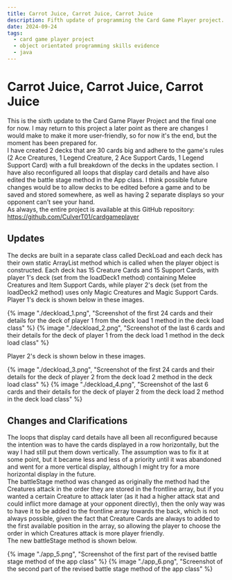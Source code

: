 ```yaml
---
title: Carrot Juice, Carrot Juice, Carrot Juice
description: Fifth update of programming the Card Game Player project.
date: 2024-09-24
tags:
  - card game player project
  - object orientated programming skills evidence
  - java
---
```


<div class="container fluid">
  <h1 class="col align-self-center">Carrot Juice, Carrot Juice, Carrot Juice</h1>
  <div class="row justify-content-center">
    <p class="col-8">
    This is the sixth update to the Card Game Player Project and the final one for now. I may return to this project a later point as there are changes I would make to make it more user-friendly, so for now it's the end, but the moment has been prepared for.<br />
    I have created 2 decks that are 30 cards big and adhere to the game's rules (2 Ace Creatures, 1 Legend Creature, 2 Ace Support Cards, 1 Legend Support Card) with a full breakdown of the decks in the updates section. I have also reconfigured all loops that display card details and have also edited the battle stage method in the App class. I think possible future changes would be to allow decks to be edited before a game and to be saved and stored somewhere, as well as having 2 separate displays so your opponent can't see your hand.<br />
    As always, the entire project is available at this GitHub repository: <a href="https://github.com/CulverT01/cardgameplayer">https://github.com/CulverT01/cardgameplayer</a>
    </p>
  </div>
  <div class="row justify-content-center">
    <h2 class="row">Updates</h2>
    <p class="col-8"> 
    The decks are built in a separate class called DeckLoad and each deck has their own static ArrayList method which is called when the player object is constructed. Each deck has 15 Creature Cards and 15 Support Cards, with player 1's deck (set from the loadDeck1 method) containing Melee Creatures and Item Support Cards, while player 2's deck (set from the loadDeck2 method) uses only Magic Creatures and Magic Support Cards.<br />Player 1's deck is shown below in these images. 
    </p>
    {% image "./deckload_1.png", "Screenshot of the first 24 cards and their details for the deck of player 1 from the deck load 1 method in the deck load class" %}
    {% image "./deckload_2.png", "Screenshot of the last 6 cards and their details for the deck of player 1 from the deck load 1 method in the deck load class" %}
    <p class="col-8">
    Player 2's deck is shown below in these images.
    </p>
    {% image "./deckload_3.png", "Screenshot of the first 24 cards and their details for the deck of player 2 from the deck load 2 method in the deck load class" %}
    {% image "./deckload_4.png", "Screenshot of the last 6 cards and their details for the deck of player 2 from the deck load 2 method in the deck load class" %}
  </div>
  <div class="row justify-content-center">
    <h2 class="row">Changes and Clarifications</h2>
    <p class="col-8">
    The loops that display card details have all been all reconfigured because the intention was to have the cards displayed in a row horizontally, but the way I had still put them down  vertically. The assumption was to fix it at some point, but it became less and less of a priority until it was abandoned and went for a more vertical display, although I might try for a more horizontal display in the future.<br /> 
    The battleStage method was changed as originally the method had the Creatures attack in the order they are stored in the frontline array, but if you wanted a certain Creature to attack later (as it had a higher attack stat and could inflict more damage at your opponent directly), then the only way was to have it to be added to the frontline array towards the back, which is not always possible, given the fact that Creature Cards are always to added to the first available position in the array, so allowing the player to choose the order in which Creatures attack is more player friendly.<br />
    The new battleStage method is shown below.
    </p>
    {% image "./app_5.png", "Screenshot of the first part of the revised battle stage method of the app class" %}
    {% image "./app_6.png", "Screenshot of the second part of the revised battle stage method of the app class" %}
  </div>
</div>
